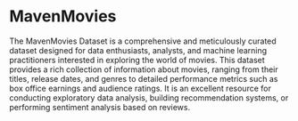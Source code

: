 # MavenMovies
The MavenMovies Dataset is a comprehensive and meticulously curated dataset designed for data enthusiasts, analysts, and machine learning practitioners interested in exploring the world of movies. This dataset provides a rich collection of information about movies, ranging from their titles, release dates, and genres to detailed performance metrics such as box office earnings and audience ratings. It is an excellent resource for conducting exploratory data analysis, building recommendation systems, or performing sentiment analysis based on reviews.
